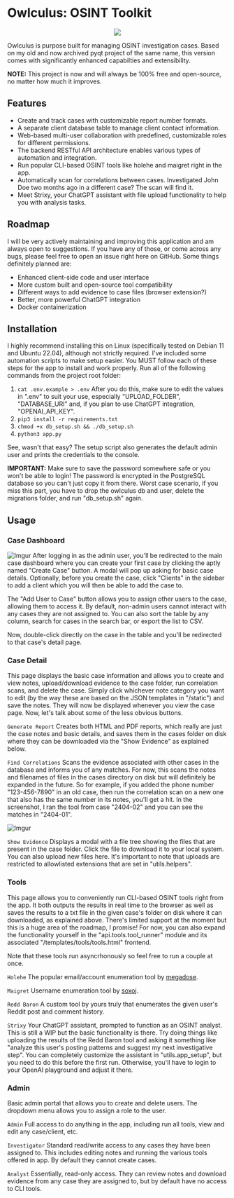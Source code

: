 # Owlculus: OSINT Toolkit

<p align="center">
  <img src="https://i.imgur.com/Cuf4hMK.png" />
</p>

Owlculus is purpose built for managing OSINT investigation cases. Based on my old and now archived pyqt project of the same name, this version comes with significantly enhanced capabilties and extensibility.

**NOTE:** This project is now and will always be 100% free and open-source, no matter how much it improves.

## Features
- Create and track cases with customizable report number formats.
- A separate client database table to manage client contact information.
- Web-based multi-user collaboration with predefined, customizable roles for different permissions.
- The backend RESTful API architecture enables various types of automation and integration.
- Run popular CLI-based OSINT tools like holehe and maigret right in the app.
- Automatically scan for correlations between cases. Investigated John Doe two months ago in a different case? The scan will find it.
- Meet Strixy, your ChatGPT assistant with file upload functionality to help you with analysis tasks.

## Roadmap
I will be very actively maintaining and improving this application and am always open to suggestions. If you have any of those, or come across any bugs, please feel free to open an issue right here on GitHub. Some things definitely planned are:

- Enhanced client-side code and user interface
- More custom built and open-source tool compatibility
- Different ways to add evidence to case files (browser extension?)
- Better, more powerful ChatGPT integration
- Docker containerization

## Installation
I highly recommend installing this on Linux (specifically tested on Debian 11 and Ubuntu 22.04), although not strictly required. I've included some automation scripts to make setup easier. You MUST follow each of these steps for the app to install and work properly. Run all of the following commands from the project root folder:

1. `cat .env.example > .env` After you do this, make sure to edit the values in ".env" to suit your use, especially "UPLOAD_FOLDER", "DATABASE_URI" and, if you plan to use ChatGPT integration, "OPENAI_API_KEY".
2. `pip3 install -r requirements.txt`
3. `chmod +x db_setup.sh && ./db_setup.sh`
4. `python3 app.py`

See, wasn't that easy? The setup script also generates the default admin user and prints the credentials to the console.

**IMPORTANT:** Make sure to save the password somewhere safe or you won't be able to login! The password is encrypted in the PostgreSQL database so you can't just copy it from there. Worst case scenario, if you miss this part, you have to drop the owlculus db and user, delete the migrations folder, and run "db_setup.sh" again.

## Usage
### Case Dashboard
![Imgur](https://i.imgur.com/77ndGNj.png)
After logging in as the admin user, you'll be redirected to the main case dashboard where you can create your first case by clicking the aptly named "Create Case" button. A modal will pop up asking for basic case details. Optionally, before you create the case, click "Clients" in the sidebar to add a client which you will then be able to add the case to.

The "Add User to Case" button allows you to assign other users to the case, allowing them to access it. By default, non-admin users cannot interact with any cases they are not assigned to. You can also sort the table by any column, search for cases in the search bar, or export the list to CSV.

Now, double-click directly on the case in the table and you'll be redirected to that case's detail page.

### Case Detail
This page displays the basic case information and allows you to create and view notes, upload/download evidence to the case folder, run correlation scans, and delete the case. Simply click whichever note category you want to edit (by the way these are based on the JSON templates in "/static") and save the notes. They will now be displayed whenever you view the case page. Now, let's talk about some of the less obvious buttons.

`Generate Report` Creates both HTML and PDF reports, which really are just the case notes and basic details, and saves them in the cases folder on disk where they can be downloaded via the "Show Evidence" as explained below.

`Find Correlations` Scans the evidence associated with other cases in the database and informs you of any matches. For now, this scans the notes and filenames of files in the cases directory on disk but will definitely be expanded in the future. So for example, if you added the phone number "123-456-7890" in an old case, then run the correlation scan on a new one that also has the same number in its notes, you'll get a hit. In the screenshot, I ran the tool from case "2404-02" and you can see the matches in "2404-01".

![Imgur](https://i.imgur.com/F4JEcqk.png)

`Show Evidence` Displays a modal with a file tree showing the files that are present in the case folder. Click the file to download it to your local system. You can also upload new files here. It's important to note that uploads are restricted to allowlisted extensions that are set in "utils.helpers".

### Tools
This page allows you to conveniently run CLI-based OSINT tools right from the app. It both outputs the results in real time to the browser as well as saves the results to a txt file in the given case's folder on disk where it can downloaded, as explained above. There's limited support at the moment but this is a huge area of the roadmap, I promise! For now, you can also expand the functionality yourself in the "api.tools.tool_runner" module and its associated "/templates/tools/tools.html" frontend.

Note that these tools run asyncrhonously so feel free to run a couple at once.

`Holehe` The popular email/account enumeration tool by [megadose](https://github.com/megadose/holehe).

`Maigret` Username enumeration tool by [soxoj](https://github.com/soxoj/maigret).

`Redd Baron` A custom tool by yours truly that enumerates the given user's Reddit post and comment history.

`Strixy` Your ChatGPT assistant, prompted to function as an OSINT analyst. This is still a WIP but the basic functionality is there. Try doing things like uploading the results of the Redd Baron tool and asking it something like "analyze this user's posting patterns and suggest my next investigative step". You can completely customize the assistant in "utils.app_setup", but you need to do this before the first run. Otherwise, you'll have to login to your OpenAI playground and adjust it there.

### Admin
Basic admin portal that allows you to create and delete users. The dropdown menu allows you to assign a role to the user. 

`Admin` Full access to do anything in the app, including run all tools, view and edit any case/client, etc.

`Investigator` Standard read/write access to any cases they have been assigned to. This includes editing notes and running the various tools offered in app. By default they cannot create cases.

`Analyst` Essentially, read-only access. They can review notes and download evidence from any case they are assigned to, but by default have no access to CLI tools.